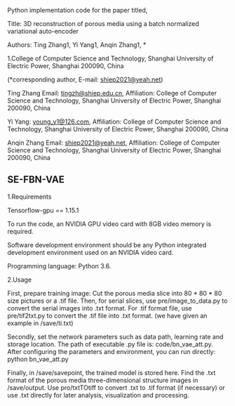 Python implementation code for the paper titled,

Title: 3D reconstruction of porous media using a batch normalized variational auto-encoder

Authors: Ting Zhang1, Yi Yang1, Anqin Zhang1, *

1.College of Computer Science and Technology, Shanghai University of Electric Power, Shanghai 200090, China

(*corresponding author, E-mail: shiep2021@yeah.net)

Ting Zhang Email: tingzh@shiep.edu.cn, Affiliation: College of Computer Science and Technology, Shanghai University of Electric Power, Shanghai 200090, China

Yi Yang: young_y1@126.com, Affiliation: College of Computer Science and Technology, Shanghai University of Electric Power, Shanghai 200090, China

Anqin Zhang Email: shiep2021@yeah.net, Affiliation: College of Computer Science and Technology, Shanghai University of Electric Power, Shanghai 200090, China


## SE-FBN-VAE
1.Requirements

Tensorflow-gpu == 1.15.1

To run the code, an NVIDIA  GPU video card with 8GB video memory is required.

Software development environment should be any Python integrated development environment used on an NVIDIA video card.

Programming language: Python 3.6.


2.Usage

First, prepare training image: Cut the porous media slice into 80 * 80 * 80 size pictures or a .tif file. Then, for serial slices, use pre/image_to_data.py to convert the serial images into .txt format. For .tif format file, use pre/tif2txt.py to convert the .tif file into .txt format. (we have given an example in /save/ti.txt)

Secondly, set the network parameters such as data path, learning rate and storage location. The path of executable .py file  is: code/bn_vae_att.py. After configuring the parameters and environment, you can run directly: python bn_vae_att.py

Finally, in /save/savepoint, the trained model is stored here. Find the  .txt format of the porous media three-dimensional structure images in /save/output. Use pro/txtTOtiff to convert .txt to .tif format (if necessary) or use .txt directly for later analysis, visualization and processing.
